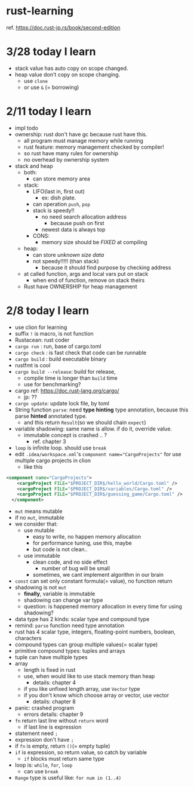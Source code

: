 # rust-learning

ref. https://doc.rust-jp.rs/book/second-edition

# 3/28 today I learn

* stack value has auto copy on scope changed.
* heap value don't copy on scope changing.
  * use `clone`
  * or use `&` (= borrowing)

# 2/11 today I learn

* impl todo
* ownership: rust don't have gc because rust have this.
  * all program must manage memory while running
  * rust feature: memory management checked by compiler!
  * so rust have many rules for ownership
  * no overhead by ownership system
* stack and heap
  * both:
    * can store memory area
  * stack:
    * LIFO(last in, first out)
      * ex: dish plate.
    * can operation `push`, `pop`
    * stack is speedy!!
      * no need search allocation address
        * because push on first
      * newest data is always top
    * CONS: 
      * memory size should be *FIXED* at compiling
  * heap:
    * can store *unknown size data*
    * not speedy!!!!! (than stack)
      * because it should find purpose by checking address
  * at called function, args and local vars put on stack
    * when end of function, remove on stack theirs
  * Rust have OWNERSHIP for heap management
    
  
  

# 2/8 today I learn

* use clion for learning
* suffix `!` is macro, is not function
* Rustacean: rust coder
* `cargo run` : run, base of cargo.toml
* `cargo check` : is fast check that code can be runnable
* `cargo build` : build executable binary
* rustfmt is cool
* `cargo build --release`: build for release, 
  * compile time is longer than `build` time
  * use for benchmarking?
* cargo ref: https://doc.rust-lang.org/cargo/
  * jp: ??
* `cargo update`: update lock file, by toml
* String function `parse`: need __type hinting__  type annotation, because this parse __hinted__ annotated type.
  * and this return `Result`(so we should chain `expect`)
* variable shadowing: same name is allow. if do it, override value.
  * immutable concept is crashed .. ?
    * ref. chapter 3
* `loop` is infinite loop. should use `break`
* edit `.idea/workspace.xml`'s `component name="CargoProjects"` for use multiple cargo projects in clion
  * like this
  
```xml
<component name="CargoProjects">
    <cargoProject FILE="$PROJECT_DIR$/hello_world/Cargo.toml" />
    <cargoProject FILE="$PROJECT_DIR$/variables/Cargo.toml" />
    <cargoProject FILE="$PROJECT_DIR$/guessing_game/Cargo.toml" />
  </component>
```

* `mut` means mutable
* if no `mut`, immutable
* we consider that: 
  * use mutable
    * easy to write, no happen memory allocation
    * for performance tuning, use this, maybe 
    * but code is not clean..
  * use immutable
    * clean code, and no side effect
      * number of bug will be small
    * sometimes, we cant implement algorithm in our brain
* `const` can set only constant formula(= value), no function return
* shadowing is not `mut`
  * **finally**, variable is immutable
  * shadowing can change var type
  * question: is happened memory allocation in every time for using shadowing?
* data type has 2 kinds: scalar type and compound type
* remind: `parse` function need type annotation
* rust has 4 scalar type, integers, floating-point numbers, boolean, characters
* compound types can group multiple values(= scalar type)
* primitive compound types: tuples and arrays
* tuple can have multiple types
* array
  * length is fixed in rust
  * use, when would like to use stack memory than heap
    * details: chapter 4
  * if you like unfixed length array, use `Vector` type
  * if you don't know which choose array or vector, use vector
    * details: chapter 8
* panic: crashed program
  * errors details: chapter 9
* `fn` return last line without `return` word
  * if last line is expression
* statement need `;`
* expression don't have `;`
* if `fn` is empty, return `()`(= empty tuple)
* `if` is expression, so return value, so catch by variable
    * `if` blocks must return same type
* loop is: `while`, `for`, `loop`
  * can use `break`
* `Range` type is useful like: `for num in (1..4)`
 
